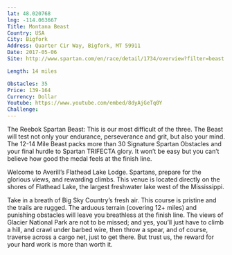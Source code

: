 ```yaml
---
lat: 48.020768
lng: -114.063667
Title: Montana Beast
Country: USA
City: Bigfork
Address: Quarter Cir Way, Bigfork, MT 59911
Date: 2017-05-06
Site: http://www.spartan.com/en/race/detail/1734/overview?filter=beast

Length: 14 miles

Obstacles: 35
Price: 139-164
Currency: Dollar
Youtube: https://www.youtube.com/embed/8dyAjGeTq0Y
Challenge:
---
```


The Reebok Spartan Beast: This is our most difficult of the three. The Beast will test not only your endurance, perseverance and grit, but also your mind. The 12-14 Mile Beast packs more than 30 Signature Spartan Obstacles and your final hurdle to Spartan TRIFECTA glory. It won’t be easy but you can’t believe how good the medal feels at the finish line.

Welcome to Averill’s Flathead Lake Lodge. Spartans, prepare for the glorious views, and rewarding climbs. This venue is located directly on the shores of Flathead Lake, the largest freshwater lake west of the Mississippi.

Take in a breath of Big Sky Country’s fresh air. This course is pristine and the trails are rugged. The arduous terrain (covering 12+ miles) and punishing obstacles will leave you breathless at the finish line. The views of Glacier National Park are not to be missed; and yes, you’ll just have to climb a hill, and crawl under barbed wire, then throw a spear, and of course, traverse across a cargo net, just to get there. But trust us, the reward for your hard work is more than worth it.